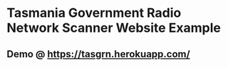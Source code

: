 # Tasmania Government Radio Network Scanner Website Example

## Demo @ https://tasgrn.herokuapp.com/
